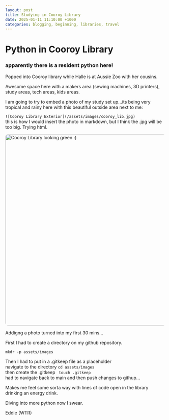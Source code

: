 ```yaml
---
layout: post
title: Studying in Cooroy Library		
date: 2025-01-11 11:10:00 +1000
categories: blogging, beginning, libraries, travel
---
```


# Python in Cooroy Library

### apparently there is a **resident python** here!

Popped into Cooroy library while Halle is at Aussie Zoo with her cousins. 

Awesome space here with a makers area (sewing machines, 3D printers), study areas, tech areas, kids areas.

I am going to try to embed a photo of my study set up...its being very tropical and rainy here with this beautiful outside area next to me:

```![Cooroy Library Exterior](/assets/images/cooroy_lib.jpg)```  
this is how I would insert the photo in markdown, but I think the .jpg will be too big. Trying html. 

<img src="[./assets/images/cooroy_lib.jpg](https://photos.google.com/album/AF1QipNFZPtZ2xoSiYSOmKjZwFmBCvRKchoB7PCKcC23/photo/AF1QipPQhJNmzulS5jLg3vR4Y2VYx6xnCtPvBqoZxQPa)" alt="Cooroy Library looking green :)" width="600" style="border-radius: 8px;">

Addigng a photo turned into my first 30 mins...

First I had to create a directory on my github repository. 

```
mkdr -p assets/images
```

Then I had to put in a .gitkeep file as a placeholder  
navigate to the directory ```cd assets/images```  
then create the .gitkeep ``` touch .gitkeep```  
had to navigate back to main and then push changes to githup...

Makes me feel some sorta way with lines of code open in the library drinking an energy drink. 


Diving into more python now I swear. 

Eddie (WTR)
